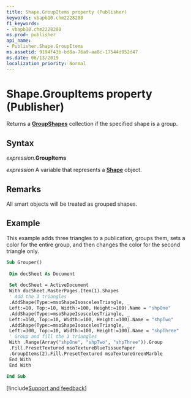 ```yaml
---
title: Shape.GroupItems property (Publisher)
keywords: vbapb10.chm2228280
f1_keywords:
- vbapb10.chm2228280
ms.prod: publisher
api_name:
- Publisher.Shape.GroupItems
ms.assetid: 9194f43b-bd8a-76a9-aa8c-17544d052d47
ms.date: 06/13/2019
localization_priority: Normal
---
```



# Shape.GroupItems property (Publisher)

Returns a **[GroupShapes](Publisher.GroupShapes.md)** collection if the specified shape is a group.


## Syntax

_expression_.**GroupItems**

_expression_ A variable that represents a **[Shape](Publisher.Shape.md)** object.


## Remarks

All smart objects will be treated as grouped shapes.


## Example

This example adds three triangles to a publication, groups them, sets a color for the entire group, and then changes the color for the second triangle only.

```vb
Sub Grouper() 
 
 Dim docSheet As Document 
 
 Set docSheet = ActiveDocument 
 With docSheet.MasterPages.Item(1).Shapes 
 ' Add the 3 triangles 
 .AddShape(Type:=msoShapeIsoscelesTriangle, _ 
 Left:=10, Top:=10, Width:=100, Height:=100).Name = "shpOne" 
 .AddShape(Type:=msoShapeIsoscelesTriangle, _ 
 Left:=150, Top:=10, Width:=100, Height:=100).Name = "shpTwo" 
 .AddShape(Type:=msoShapeIsoscelesTriangle, _ 
 Left:=300, Top:=10, Width:=100, Height:=100).Name = "shpThree" 
 ' Group and fill the 3 triangles 
 With .Range(Array("shpOne", "shpTwo", "shpThree")).Group 
 .Fill.PresetTextured msoTextureBlueTissuePaper 
 .GroupItems(2).Fill.PresetTextured msoTextureGreenMarble 
 End With 
 End With 
 
End Sub
```

[!include[Support and feedback](~/includes/feedback-boilerplate.md)]